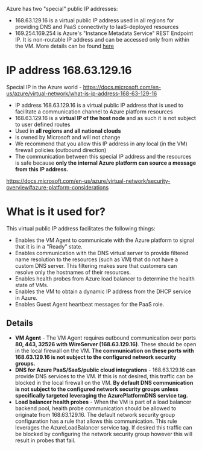 Azure has two "special" public IP addresses: 
- 168.63.129.16 is a virtual public IP address used in all regions for providing DNS and PaaS connectivity to IaaS-deployed resources
- 169.254.169.254 is Azure's "Instance Metadata Service" REST Endpoint IP. It is non-routable IP address and can be accessed only from within the VM. More details can be found [here](https://docs.microsoft.com/en-us/azure/virtual-machines/windows/instance-metadata-service#:~:text=The%20endpoint%20is%20available%20at,only%20from%20within%20the%20VM.&text=This%20service%20is%20generally%20available,information%20about%20virtual%20machine%20instances.)

# IP address 168.63.129.16 
Special IP in the Azure world - https://docs.microsoft.com/en-us/azure/virtual-network/what-is-ip-address-168-63-129-16
- IP address 168.63.129.16 is a virtual public IP address that is used to facilitate a communication channel to Azure platform resources
- 168.63.129.16 is a **virtual IP of the host node** and as such it is not subject to user defined routes
- Used in **all regions and all national clouds** 
- is owned by Microsoft and will not change
- We recommend that you allow this IP address in any local (in the VM) firewall policies (outbound direction)
- The communication between this special IP address and the resources is safe because **only the internal Azure platform can source a message from this IP address.**

https://docs.microsoft.com/en-us/azure/virtual-network/security-overview#azure-platform-considerations

# What is it used for?
This virtual public IP address facilitates the following things:
- Enables the VM Agent to communicate with the Azure platform to signal that it is in a "Ready" state.
- Enables communication with the DNS virtual server to provide filtered name resolution to the resources (such as VM) that do not have a custom DNS server. This filtering makes sure that customers can resolve only the hostnames of their resources.
- Enables health probes from Azure load balancer to determine the health state of VMs.
- Enables the VM to obtain a dynamic IP address from the DHCP service in Azure.
- Enables Guest Agent heartbeat messages for the PaaS role.

## Details
- **VM Agent** - The VM Agent requires outbound communication over ports **80, 443, 32526 with WireServer (168.63.129.16)**. These should be open in the local firewall on the VM. **The communication on these ports with 168.63.129.16 is not subject to the configured network security groups.**
- **DNS for Azure PaaS/SaaS/public cloud integrations** - 168.63.129.16 can provide DNS services to the VM. If this is not desired, this traffic can be blocked in the local firewall on the VM. **By default DNS communication is not subject to the configured network security groups unless specifically targeted leveraging the AzurePlatformDNS service tag.**
- **Load balancer health probes** - When the VM is part of a load balancer backend pool, health probe communication should be allowed to originate from 168.63.129.16. The default network security group configuration has a rule that allows this communication. This rule leverages the AzureLoadBalancer service tag. If desired this traffic can be blocked by configuring the network security group however this will result in probes that fail.
